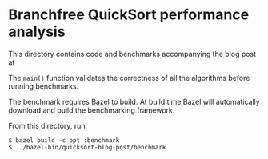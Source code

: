 # Branchfree QuickSort performance analysis

This directory contains code and benchmarks accompanying the blog post at

The `main()` function validates the correctness of all the algorithms
before running benchmarks.

The benchmark requires
[Bazel](https://github.com/bazelbuild/bazel/releases) to build.
At build time Bazel will automatically download and build the
benchmarking framework.

From this directory, run:

```
$ bazel build -c opt :benchmark
$ ../bazel-bin/quicksort-blog-post/benchmark
```

